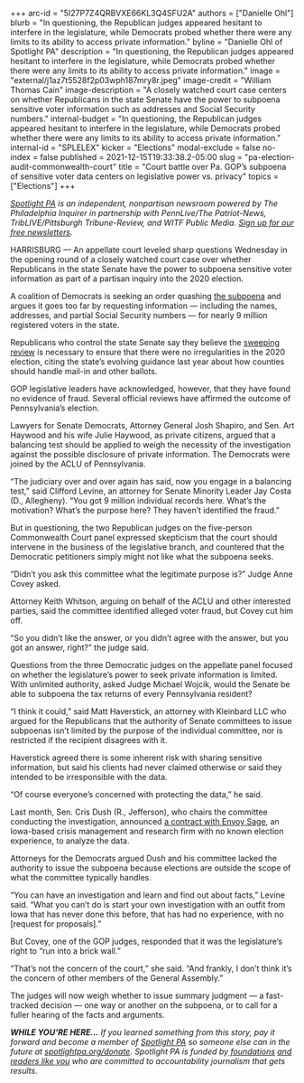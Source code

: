 +++
arc-id = "5I27P7Z4QRBVXE66KL3Q4SFU2A"
authors = ["Danielle Ohl"]
blurb = "In questioning, the Republican judges appeared hesitant to interfere in the legislature, while Democrats probed whether there were any limits to its ability to access private information."
byline = "Danielle Ohl of Spotlight PA"
description = "In questioning, the Republican judges appeared hesitant to interfere in the legislature, while Democrats probed whether there were any limits to its ability to access private information."
image = "external/j1az7t5528f2p03wph187mry8r.jpeg"
image-credit = "William Thomas Cain"
image-description = "A closely watched court case centers on whether Republicans in the state Senate have the power to subpoena sensitive voter information such as addresses and Social Security numbers."
internal-budget = "In questioning, the Republican judges appeared hesitant to interfere in the legislature, while Democrats probed whether there were any limits to its ability to access private information."
internal-id = "SPLELEX"
kicker = "Elections"
modal-exclude = false
no-index = false
published = 2021-12-15T19:33:38.2-05:00
slug = "pa-election-audit-commonwealth-court"
title = "Court battle over Pa. GOP’s subpoena of sensitive voter data centers on legislative power vs. privacy"
topics = ["Elections"]
+++

<a href="https://www.spotlightpa.org/"><i>Spotlight PA</i></a><i>&nbsp;is an independent, nonpartisan newsroom powered by The Philadelphia Inquirer in partnership with PennLive/The Patriot-News, TribLIVE/Pittsburgh Tribune-Review, and WITF Public Media.&nbsp;</i><a href="https://www.spotlightpa.org/newsletters"><i>Sign up for our free newsletters</i></a><i>.</i>

HARRISBURG — An appellate court leveled sharp questions Wednesday in the opening round of a closely watched court case over whether Republicans in the state Senate have the power to subpoena sensitive voter information as part of a partisan inquiry into the 2020 election.

A coalition of Democrats is seeking an order quashing <a href="https://www.spotlightpa.org/news/2021/09/pa-gop-subpoena-personal-voter-information-2020-election-audit/">the subpoena</a> and argues it goes too far by requesting information — including the names, addresses, and partial Social Security numbers — for nearly 9 million registered voters in the state.

Republicans who control the state Senate say they believe the <a href="https://www.spotlightpa.org/news/2021/08/pa-forensic-audit-explainer-2020-election-mastriano-corman/">sweeping review</a> is necessary to ensure that there were no irregularities in the 2020 election, citing the state’s evolving guidance last year about how counties should handle mail-in and other ballots.

<script src="https://www.spotlightpa.org/embed.js" async></script><div data-spl-embed-version="1" data-spl-src="https://www.spotlightpa.org/embeds/newsletter/"></div>

GOP legislative leaders have acknowledged, however, that they have found no evidence of fraud. Several official reviews have affirmed the outcome of Pennsylvania’s election.

Lawyers for Senate Democrats, Attorney General Josh Shapiro, and Sen. Art Haywood and his wife Julie Haywood, as private citizens, argued that a balancing test should be applied to weigh the necessity of the investigation against the possible disclosure of private information. The Democrats were joined by the ACLU of Pennsylvania.

“The judiciary over and over again has said, now you engage in a balancing test,” said Clifford Levine, an attorney for Senate Minority Leader Jay Costa (D., Allegheny). “You got 9 million individual records here. What’s the motivation? What’s the purpose here? They haven’t identified the fraud.”

But in questioning, the two Republican judges on the five-person Commonwealth Court panel expressed skepticism that the court should intervene in the business of the legislative branch, and countered that the Democratic petitioners simply might not like what the subpoena seeks.

“Didn’t you ask this committee what the legitimate purpose is?” Judge Anne Covey asked.

Attorney Keith Whitson, arguing on behalf of the ACLU and other interested parties, said the committee identified alleged voter fraud, but Covey cut him off.

“So you didn’t like the answer, or you didn’t agree with the answer, but you got an answer, right?” the judge said.

Questions from the three Democratic judges on the appellate panel focused on whether the legislature’s power to seek private information is limited. With unlimited authority, asked Judge Michael Wojcik, would the Senate be able to subpoena the tax returns of every Pennsylvania resident?

“I think it could,” said Matt Haverstick, an attorney with Kleinbard LLC who argued for the Republicans that the authority of Senate committees to issue subpoenas isn’t limited by the purpose of the individual committee, nor is restricted if the recipient disagrees with it.

<script src="https://www.spotlightpa.org/embed.js" async></script><div data-spl-embed-version="1" data-spl-src="https://www.spotlightpa.org/embeds/donate/?eyebrow_text=SUPPORT%20SPOTLIGHT%20PA&cta_text=YES%2C%20TRIPLE%20MY%20GIFT&teaser_text=Support%20Spotlight%20PA's%20vital%20investigative%20journalism%20for%20Pennsylvania%20and%20for%20a%20limited%20time%2C%20all%20gifts%20will%20be%20TRIPLED."></div>

Haverstick agreed there is some inherent risk with sharing sensitive information, but said his clients had never claimed otherwise or said they intended to be irresponsible with the data.

“Of course everyone’s concerned with protecting the data,” he said.

Last month, Sen. Cris Dush (R., Jefferson), who chairs the committee conducting the investigation, announced <a href="https://www.spotlightpa.org/news/2021/11/pa-2020-election-review-envoy-sage/">a contract with Envoy Sage</a>, an Iowa-based crisis management and research firm with no known election experience, to analyze the data.

Attorneys for the Democrats argued Dush and his committee lacked the authority to issue the subpoena because elections are outside the scope of what the committee typically handles.

“You can have an investigation and learn and find out about facts,” Levine said. “What you can’t do is start your own investigation with an outfit from Iowa that has never done this before, that has had no experience, with no [request for proposals].”

But Covey, one of the GOP judges, responded that it was the legislature’s right to “run into a brick wall.”

“That’s not the concern of the court,” she said. “And frankly, I don’t think it’s the concern of other members of the General Assembly.”

The judges will now weigh whether to issue summary judgment — a fast-tracked decision — one way or another on the subpoena, or to call for a fuller hearing of the facts and arguments.

<i><b>WHILE YOU’RE HERE...</b></i><i> If you learned something from this story, pay it forward and become a member of </i><a href="https://www.spotlightpa.org/"><i>Spotlight PA</i></a><i> so someone else can in the future at </i><a href="http://spotlightpa.org/donate"><i>spotlightpa.org/donate</i></a><i>. Spotlight PA is funded by</i><a href="https://www.spotlightpa.org/support"><i> foundations</i></a><i> </i><a href="https://www.spotlightpa.org/support"><i>and readers like you</i></a><i> who are committed to accountability journalism that gets results.</i>
